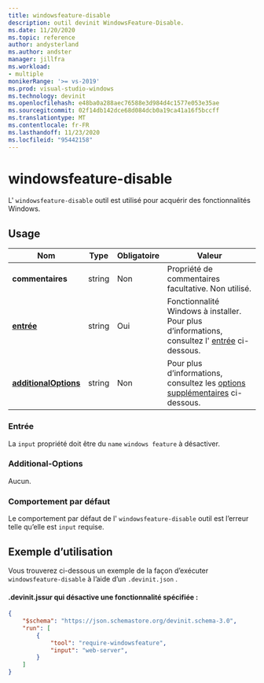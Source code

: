 ```yaml
---
title: windowsfeature-disable
description: outil devinit WindowsFeature-Disable.
ms.date: 11/20/2020
ms.topic: reference
author: andysterland
ms.author: andster
manager: jillfra
ms.workload:
- multiple
monikerRange: '>= vs-2019'
ms.prod: visual-studio-windows
ms.technology: devinit
ms.openlocfilehash: e48ba0a288aec76588e3d984d4c1577e053e35ae
ms.sourcegitcommit: 02f14db142dce68d084dcb0a19ca41a16f5bccff
ms.translationtype: MT
ms.contentlocale: fr-FR
ms.lasthandoff: 11/23/2020
ms.locfileid: "95442158"
---
```

# <a name="windowsfeature-disable"></a>windowsfeature-disable

L' `windowsfeature-disable` outil est utilisé pour acquérir des fonctionnalités Windows.

## <a name="usage"></a>Usage

| Nom                                             | Type   | Obligatoire | Valeur                                                                  |
|--------------------------------------------------|--------|----------|------------------------------------------------------------------------|
| **commentaires**                                     | string | Non       | Propriété de commentaires facultative. Non utilisé.                                  |
| [**entrée**](#input)                              | string | Oui      | Fonctionnalité Windows à installer. Pour plus d’informations, consultez l' [entrée](#input) ci-dessous. |
| [**additionalOptions**](#additional-options)     | string | Non       | Pour plus d’informations, consultez les [options supplémentaires](#additional-options) ci-dessous.       |

### <a name="input"></a>Entrée

La `input` propriété doit être du `name` `windows feature` à désactiver.

### <a name="additional-options"></a>Additional-Options

Aucun.

### <a name="default-behavior"></a>Comportement par défaut

Le comportement par défaut de l' `windowsfeature-disable` outil est l’erreur telle qu’elle est `input` requise.

## <a name="example-usage"></a>Exemple d’utilisation
Vous trouverez ci-dessous un exemple de la façon d’exécuter `windowsfeature-disable` à l’aide d’un `.devinit.json` .

#### <a name="devinitjson-that-will-disable-a-specified-feature"></a>.devinit.jssur qui désactive une fonctionnalité spécifiée :
```json
{
    "$schema": "https://json.schemastore.org/devinit.schema-3.0",
    "run": [
        {
            "tool": "require-windowsfeature",
            "input": "web-server",
        }
    ]
}
```
